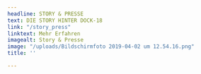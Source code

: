 ```yaml
---
headline: STORY & PRESSE
text: DIE STORY HINTER DOCK-18
link: "/story_press"
linktext: Mehr Erfahren
imagealt: Story & Presse
image: "/uploads/Bildschirmfoto 2019-04-02 um 12.54.16.png"
title: ''

---
```

